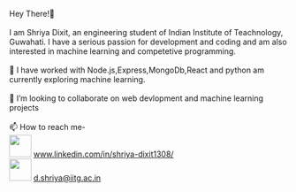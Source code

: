 Hey There!👋 
<br><br> I am Shriya Dixit, an engineering student of Indian Institute of Teachnology, Guwahati.
			I have a serious passion for development and coding and am also interested in machine learning
			and competetive programming.
<br><br>
🌱 I have worked with Node.js,Express,MongoDb,React and python am currently exploring machine learning.
<br><br>💞️ I’m looking to collaborate on web devlopment and machine learning projects
<br><br>
📫 How to reach me-
    <br><a href = "https://www.linkedin.com/in/shriya-dixit1308/"><img src="https://image.flaticon.com/icons/png/512/174/174857.png" width="40" height="40"></a>
    www.linkedin.com/in/shriya-dixit1308/
  <br>  <img src="https://www.flaticon.com/svg/vstatic/svg/646/646094.svg?token=exp=1620078787~hmac=eb9c3a90a6bbf50768b73aadba9d7ac2"  width="40" height="40">
	d.shriya@iitg.ac.in
